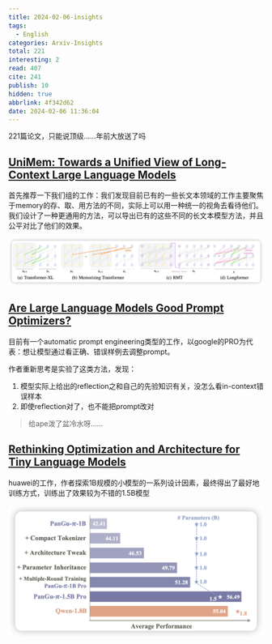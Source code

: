```yaml
---
title: 2024-02-06-insights
tags:
  - English
categories: Arxiv-Insights
total: 221
interesting: 2
read: 407
cite: 241
publish: 10
hidden: true
abbrlink: 4f342d62
date: 2024-02-06 11:36:04
---
```


221篇论文，只能说顶级……年前大放送了吗



## [UniMem: Towards a Unified View of Long-Context Large Language Models](https://arxiv.org/pdf/2402.03009.pdf)

首先推荐一下我们组的工作：我们发现目前已有的一些长文本领域的工作主要聚焦于memory的存、取、用方法的不同，实际上可以用一种统一的视角去看待他们。我们设计了一种更通用的方法，可以导出已有的这些不同的长文本模型方法，并且公平对比了他们的效果。

<img src="../../files/images/arxiv-insights/2024-02-05-02-09/unimem.png">



## [Are Large Language Models Good Prompt Optimizers?](https://arxiv.org/pdf/2402.02101.pdf)

目前有一个automatic prompt engineering类型的工作，以google的PRO为代表：想让模型通过看正确、错误样例去调整prompt。

作者重新思考是实验了这类方法，发现：

1. 模型实际上给出的reflection之和自己的先验知识有关，没怎么看in-context错误样本
2. 即使reflection对了，也不能把prompt改对

> 给ape泼了盆冷水呀……

## [Rethinking Optimization and Architecture for Tiny Language Models](https://arxiv.org/pdf/2402.02791.pdf)

huawei的工作，作者探索1B规模的小模型的一系列设计因素，最终得出了最好地训练方式，训练出了效果较为不错的1.5B模型

<img src="../../files/images/arxiv-insights/2024-02-05-02-09/pangu.png">
